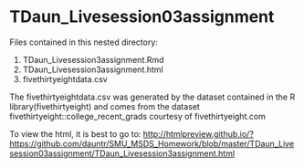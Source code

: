# TDaun_Livesession03assignment
Files contained in this nested directory:
1. TDaun_Livesession3assignment.Rmd
2. TDaun_Livesession3assignment.html
3. fivethirtyeightdata.csv

The fivethirtyeightdata.csv was generated by the dataset contained in the R library(fivethirtyeight)
and comes from the dataset fivethirtyeight::college_recent_grads courtesy of fivethirtyeight.com

To view the html, it is best to go to:
 http://htmlpreview.github.io/?https://github.com/dauntr/SMU_MSDS_Homework/blob/master/TDaun_Livesession03assignment/TDaun_Livesession3assignment.html
